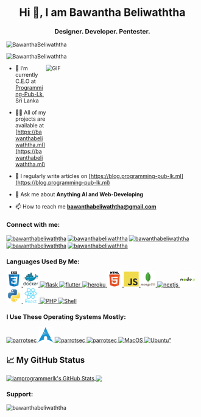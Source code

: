 <h1 align="center">Hi 👋, I am Bawantha Beliwaththa</h1>
<h3 align="center">Designer. Developer. Pentester.</h3>

<p align="left"> <img src="https://komarev.com/ghpvc/?username=bawanthabeliwaththa" alt="BawanthaBeliwaththa" /> </p>
<p align="left"> <img src="https://img.shields.io/twitter/follow/bawanthabeli?style=social" alt=BawanthaBeliwaththa /> </p>

<img align="right" alt="GIF" src="https://github.com/BawanthaBeliwaththa/BawanthaBeliwaththa/blob/main/src/code.gif?raw=true" width="400" height="256" />

- 🔭 I’m currently C.E.O at [Programming-Pub-Lk](https://programming-pub-lk.ml), Sri Lanka

- 👨‍💻 All of my projects are available at [https://bawanthabeliwaththa.ml](https://bawanthabeliwaththa.ml)

- 📝 I regularly write articles on [https://blog.programming-pub-lk.ml](https://blog.programming-pub-lk.ml)

- 💬 Ask me about **Anything AI and Web-Developing**

- 📫 How to reach me **bawanthabeliwaththa@gmail.com**

<h3 align="left">Connect with me:</h3>
<p align="left">
<a href="https://twitter.com/BawanthaBeli" target="blank"><img align="center" src="https://raw.githubusercontent.com/rahuldkjain/github-profile-readme-generator/master/src/images/icons/Social/twitter.svg" alt="bawanthabeliwaththa" height="30" width="40" /></a>
<a href="https://linkedin.com/in/bawantha-beliwaththa-a7313a241" target="blank"><img align="center" src="https://raw.githubusercontent.com/rahuldkjain/github-profile-readme-generator/master/src/images/icons/Social/linked-in-alt.svg" alt="bawanthabeliwaththa" height="30" width="40" /></a>
<a href="https://stackoverflow.com/users/16589319/bawantha-beliwaththa" target="blank"><img align="center" src="https://raw.githubusercontent.com/rahuldkjain/github-profile-readme-generator/master/src/images/icons/Social/stack-overflow.svg" alt="bawanthabeliwaththa" height="30" width="40" /></a>
<a href="https://www.instagram.com/bawantha_be/" target="blank"><img align="center" src="https://raw.githubusercontent.com/rahuldkjain/github-profile-readme-generator/master/src/images/icons/Social/instagram.svg" alt="bawanthabeliwaththa" height="30" width="40" /></a>
<a href="https://t.me/bawanthabeliwaththa2003" target="blank"><img align="center" src="https://upload.wikimedia.org/wikipedia/commons/8/83/Telegram_2019_Logo.svg" alt="bawanthabeliwaththa" height="30" width="40" /></a>
</p>

<h3 align="left">Languages Used By Me:</h3>
<p align="left"> <a href="https://www.w3schools.com/css/" target="_blank" rel="noreferrer"> <img src="https://raw.githubusercontent.com/devicons/devicon/master/icons/css3/css3-original-wordmark.svg" alt="css3" width="40" height="40"/> </a> <a href="https://www.docker.com/" target="_blank" rel="noreferrer"> <img src="https://raw.githubusercontent.com/devicons/devicon/master/icons/docker/docker-original-wordmark.svg" alt="docker" width="40" height="40"/> </a> <a href="https://flask.palletsprojects.com/" target="_blank" rel="noreferrer"> <img src="https://www.vectorlogo.zone/logos/pocoo_flask/pocoo_flask-icon.svg" alt="flask" width="40" height="40"/> </a> <a href="https://flutter.dev" target="_blank" rel="noreferrer"> <img src="https://www.vectorlogo.zone/logos/flutterio/flutterio-icon.svg" alt="flutter" width="40" height="40"/> </a> <a href="https://heroku.com" target="_blank" rel="noreferrer"> <img src="https://www.vectorlogo.zone/logos/heroku/heroku-icon.svg" alt="heroku" width="40" height="40"/> </a> <a href="https://www.w3.org/html/" target="_blank" rel="noreferrer"> <img src="https://raw.githubusercontent.com/devicons/devicon/master/icons/html5/html5-original-wordmark.svg" alt="html5" width="40" height="40"/> </a> <a href="https://developer.mozilla.org/en-US/docs/Web/JavaScript" target="_blank" rel="noreferrer"> <img src="https://raw.githubusercontent.com/devicons/devicon/master/icons/javascript/javascript-original.svg" alt="javascript" width="40" height="40"/> </a> <a href="https://www.mongodb.com/" target="_blank" rel="noreferrer"> <img src="https://raw.githubusercontent.com/devicons/devicon/master/icons/mongodb/mongodb-original-wordmark.svg" alt="mongodb" width="40" height="40"/> </a> <a href="https://nextjs.org/" target="_blank" rel="noreferrer"> <img src="https://cdn.worldvectorlogo.com/logos/nextjs-2.svg" alt="nextjs" width="40" height="40"/> </a> <a href="https://nodejs.org" target="_blank" rel="noreferrer"> <img src="https://raw.githubusercontent.com/devicons/devicon/master/icons/nodejs/nodejs-original-wordmark.svg" alt="nodejs" width="40" height="40"/> </a> <a href="https://www.python.org" target="_blank" rel="noreferrer"> <img src="https://raw.githubusercontent.com/devicons/devicon/master/icons/python/python-original.svg" alt="python" width="40" height="40"/> </a> <a href="https://reactjs.org/" target="_blank" rel="noreferrer"> <img src="https://raw.githubusercontent.com/devicons/devicon/master/icons/react/react-original-wordmark.svg" alt="react" width="40" height="40"/> </a> <a href="https://www.php.net/" target="_blank" rel="noreferrer"> <img src="https://camo.githubusercontent.com/8a77183652234a701ef35ef085d7870a677bff3c7a491df8a506dd27c1fa30df/68747470733a2f2f63646e2e776f726c64766563746f726c6f676f2e636f6d2f6c6f676f732f7068702d312e737667" alt="PHP" width="40" height="40"/> </a> <a href="https://www.shellscript.sh/" target="_blank" rel="noreferrer"> <img src="https://raw.githubusercontent.com/gist/strarsis/36c65384c8afc78b8438357281123170/raw/486f394502c9feb6760e37e2ef6217eef7941ef0/shell.svg" alt="Shell" width="40" height="40"/> </a></p>

<h3 align="left">I Use These Operating Systems Mostly:</h3>
<p align="left"><a href="https://parrotsec.org/" target="_blank"> <img src="https://upload.wikimedia.org/wikipedia/commons/4/45/Parrot_Logo.png" alt="parrotsec" width="40" height="40"/> </a> <a href="https://blackarch.org/" target="_blank"> <img src="https://raw.githubusercontent.com/github/explore/7b8474be525e3f210d3c8d60a32beca4bfc2895b/topics/archlinux/archlinux.png" alt="balck-arch" width="40" height="40"/> </a> <a href="https://android.com/" target="_blank"> <img src="https://camo.githubusercontent.com/5e45fdedae90e97eb256795f2e776e9b010723addaadf27b75554ef6c183f5c8/68747470733a2f2f63646e2e776f726c64766563746f726c6f676f2e636f6d2f6c6f676f732f616e64726f69642e737667" alt="parrotsec" width="40" height="40"/> </a> <a href="https://www.microsoft.com/en-us/windows" target="_blank"> <img src="https://camo.githubusercontent.com/0070e51582848b0e67e6b3edf7b5bafd244ffdd3a4027d236d04ce9c3e9da80d/68747470733a2f2f63646e2e776f726c64766563746f726c6f676f2e636f6d2f6c6f676f732f77696e646f77732d312e737667" alt="parrotsec" width="40" height="40"/> </a> <a href="https://www.apple.com/macos/" target="_blank"> <img src="https://cdn.freebiesupply.com/logos/large/2x/mac-os-2-logo-png-transparent.png" alt="MacOS" width="40" height="40"/> </a> <a href="https://www.ubuntu.org" target="_blank"> <img src="https://camo.githubusercontent.com/f13aa388cda5b78136220b1c90994d07bfde0f290d97d2a5a3910a2663368426/68747470733a2f2f63646e2e776f726c64766563746f726c6f676f2e636f6d2f6c6f676f732f7562756e74752d342e737667" alt=Ubuntu" width="40" height="40"/> </a>
</p>

## &#x1f4c8; My GitHub Status

<a href="https://github.com/bawanthabeliwaththa/bawanthabeliwaththa">
  <img align="center" src="https://github-readme-stats.vercel.app/api?username=bawanthabeliwaththa&show_icons=true&line_height=27&count_private=true&title_color=ffffff&text_color=c9cacc&icon_color=2bbc8a&bg_color=1d1f21" alt="iamprogrammerlk's GitHub Stats" />
</a>
<a href="https://github.com/bawanthabeliwaththa/bawanthabeliwaththa">
  <img align="center" src="https://github-readme-stats.vercel.app/api/top-langs/?username=bawanthabeliwaththa&hide=java,html,tex&title_color=ffffff&text_color=c9cacc&icon_color=2bbc8a&bg_color=1d1f21" />
</a>

<h3 align="left">Support:</h3>
<p><a href="https://www.paypal.com/signin/?returnUri=%2Fmyaccount%2Ftransfer%2FpayRequest%2FU-94R908477U869382E%2FU-0PL334692A808573K%3FclassicUrl%3D%2FLK%2Fcgi-bin%2F%3Fcmd%3D_prq&id=6l.gZld3gkFQ6q-gAyF1f4wNd2RUoDgUp8U5cA&expId=p2p&onboardData=%7B%22signUpRequest%22%3A%7B%22method%22%3A%22get%22%2C%22url%22%3A%22https%3A%2F%2Fwww.paypal.com%2Fmyaccount%2Ftransfer%2FguestLogin%2FpayRequest%2FU-94R908477U869382E%2FU-0PL334692A808573K%3FclassicUrl%3D%2FLK%2Fcgi-bin%2F%3Fcmd%3D_prq%26id%3D6l.gZld3gkFQ6q-gAyF1f4wNd2RUoDgUp8U5cA%22%7D%7D&flowContextData=eaDdgrtuXEUqekbEDSO6yxmRx6A58zCRZQ9Df_WZ28X1K1KpCUvOwDIzYvDnyA0S_6CdgcAC3WxB6u8rMLHfGNcFNHcdMEPGIa8W1wRGXRUUmp-2uuotflzfgPqsqOYFgG_6TgZLLPXuAqyj75SE7EUZjmopKL3nW1-DsuEr4-i3-D8LMGzgcwKJfjUWvonwa2WkZrFFGqz2DojR&v=1&utm_source=unp&utm_medium=email&utm_campaign=RT000186&utm_unptid=d62d5916-d753-11ec-851b-3cfdfef04e64&ppid=RT000186&cnac=LK&rsta=en_US%28en-LK%29&cust=&unptid=d62d5916-d753-11ec-851b-3cfdfef04e64&calc=aa6fb4e0fdabc&unp_tpcid=requestmoney-notifications-requestee&page=main%3Aemail%3ART000186&pgrp=main%3Aemail&e=cl&mchn=em&s=ci&mail=sys&appVersion=1.89.1&xt=104038"> <img align="left" src="https://cdn.buymeacoffee.com/buttons/v2/default-yellow.png" height="50" width="210" alt="bawanthabeliwaththa" /></a></p><br><br>
